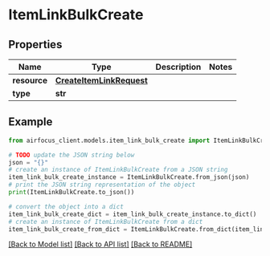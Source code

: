 # ItemLinkBulkCreate


## Properties

Name | Type | Description | Notes
------------ | ------------- | ------------- | -------------
**resource** | [**CreateItemLinkRequest**](CreateItemLinkRequest.md) |  | 
**type** | **str** |  | 

## Example

```python
from airfocus_client.models.item_link_bulk_create import ItemLinkBulkCreate

# TODO update the JSON string below
json = "{}"
# create an instance of ItemLinkBulkCreate from a JSON string
item_link_bulk_create_instance = ItemLinkBulkCreate.from_json(json)
# print the JSON string representation of the object
print(ItemLinkBulkCreate.to_json())

# convert the object into a dict
item_link_bulk_create_dict = item_link_bulk_create_instance.to_dict()
# create an instance of ItemLinkBulkCreate from a dict
item_link_bulk_create_from_dict = ItemLinkBulkCreate.from_dict(item_link_bulk_create_dict)
```
[[Back to Model list]](../README.md#documentation-for-models) [[Back to API list]](../README.md#documentation-for-api-endpoints) [[Back to README]](../README.md)


